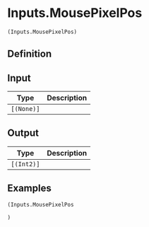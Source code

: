 # Inputs.MousePixelPos

```clojure
(Inputs.MousePixelPos)
```

## Definition


## Input
| Type | Description |
|------|-------------|
| `[(None)]` |  |


## Output
| Type | Description |
|------|-------------|
| `[(Int2)]` |  |


## Examples

```clojure
(Inputs.MousePixelPos

)
```
